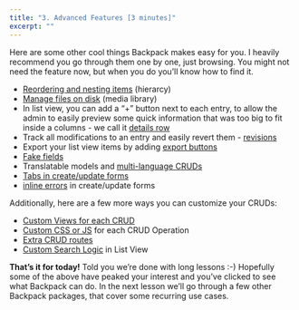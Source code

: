 ```yaml
---
title: "3. Advanced Features [3 minutes]"
excerpt: ""
---
```

Here are some other cool things Backpack makes easy for you. I heavily recommend you go through them one by one, just browsing. You might not need the feature now, but when you do you’ll know how to find it.

- [Reordering and nesting items](https://laravel-backpack.readme.io/v3.4/docs/advanced-features#section-reordering-and-nesting-items) (hierarcy)
- [Manage files on disk](https://laravel-backpack.readme.io/v3.4/docs/advanced-features#section-media-library-file-manager) (media library)
- In list view, you can add a “+” button next to each entry, to allow the admin to easily preview some quick information that was too big to fit inside a columns - we call it [details row](https://laravel-backpack.readme.io/v3.4/docs/advanced-features#section-details-row)
- Track all modifications to an entry and easily revert them - [revisions](https://laravel-backpack.readme.io/v3.4/docs/advanced-features#section-revisions)
- Export your list view items by adding [export buttons](https://laravel-backpack.readme.io/v3.4/docs/advanced-features#section-export-buttons)
- [Fake fields](https://laravel-backpack.readme.io/v3.0/docs/advanced-features#section-extras-fake-fields-stored-as-json-in-the-database)
- Translatable models and [multi-language CRUDs](https://laravel-backpack.readme.io/v3.4/docs/advanced-features#section-translatable-models-and-multi-language-cruds)
- [Tabs in create/update forms](https://laravel-backpack.readme.io/v3.4/docs/advanced-features#section-tabbed-forms)
- [inline errors](https://laravel-backpack.readme.io/v3.4/docs/advanced-features#section-inline-errors) in create/update forms

Additionally, here are a few more ways you can customize your CRUDs:
- [Custom Views for each CRUD](https://laravel-backpack.readme.io/v3.4/docs/advanced-features#section-customize-views-for-each-crud-panel)
- [Custom CSS or JS](https://laravel-backpack.readme.io/v3.4/docs/advanced-features#section-custom-css-and-js-for-crud-operations) for each CRUD Operation
- [Extra CRUD routes](https://laravel-backpack.readme.io/v3.4/docs/advanced-features#section-extra-crud-routes)
- [Custom Search Logic](https://laravel-backpack.readme.io/v3.4/docs/advanced-features#section-custom-search-logic-in-table-view) in List View

**That’s it for today!** Told you we’re done with long lessons :-) Hopefully some of the above have peaked your interest and you’ve clicked to see what Backpack can do. In the next lesson we’ll go through a few other Backpack packages, that cover some recurring use cases.